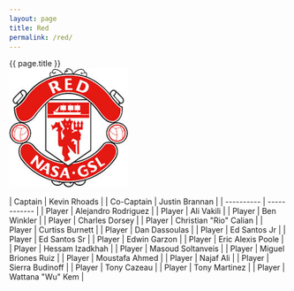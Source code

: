```yaml
---
layout: page
title: Red
permalink: /red/
---
```


<div class="card mt-3">
<div class="card-header text-center bg-red text-white">{{ page.title }}</div>
<div class="card-body mx-auto">
<div class="row">
<div class="col-md-4 mb-3 d-flex justify-content-center">
    <img src="/images/teams/red.jpg" class="img-fluid my-auto rounded"/>
</div>

<div class="col-md-8 d-flex justify-content-center" markdown=1>

| Captain | Kevin Rhoads |
| Co-Captain | Justin Brannan |
| ---------- | ------------ |
| Player | Alejandro Rodriguez |
| Player | Ali Vakili |
| Player | Ben Winkler |
| Player | Charles Dorsey |
| Player | Christian "Rio" Calian |
| Player | Curtiss Burnett |
| Player | Dan Dassoulas |
| Player | Ed Santos Jr |
| Player | Ed Santos Sr |
| Player | Edwin Garzon |
| Player | Eric Alexis Poole |
| Player | Hessam Izadkhah |
| Player | Masoud Soltanveis |
| Player | Miguel Briones Ruiz |
| Player | Moustafa Ahmed |
| Player | Najaf Ali  |
| Player | Sierra Budinoff |
| Player | Tony Cazeau |
| Player | Tony Martinez |
| Player | Wattana "Wu" Kem |

</div>

</div>
</div>
</div>
